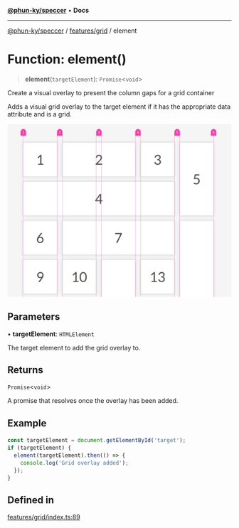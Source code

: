[**@phun-ky/speccer**](../../../README.md) • **Docs**

***

[@phun-ky/speccer](../../../README.md) / [features/grid](../README.md) / element

# Function: element()

> **element**(`targetElement`): `Promise`\<`void`\>

Create a visual overlay to present the column gaps for a grid container

Adds a visual grid overlay to the target element if it has the appropriate data attribute and is a grid.

![grid](https://github.com/phun-ky/speccer/blob/main/public/grid.png?raw=true)

## Parameters

• **targetElement**: `HTMLElement`

The target element to add the grid overlay to.

## Returns

`Promise`\<`void`\>

A promise that resolves once the overlay has been added.

## Example

```ts
const targetElement = document.getElementById('target');
if (targetElement) {
  element(targetElement).then(() => {
    console.log('Grid overlay added');
  });
}
```

## Defined in

[features/grid/index.ts:89](https://github.com/phun-ky/speccer/blob/main/src/features/grid/index.ts#L89)
